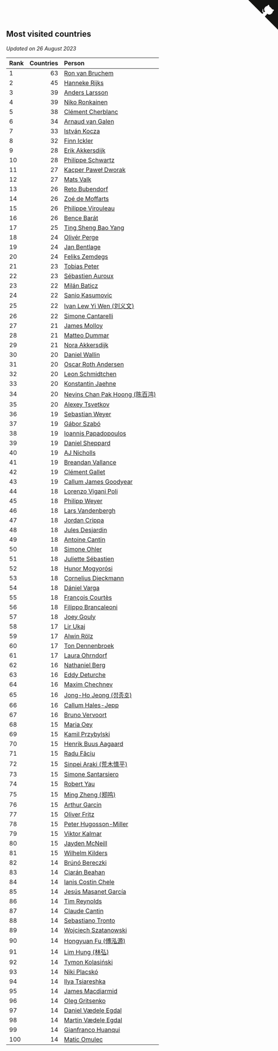 ## Most visited countries

*Updated on 26 August 2023*

| Rank | Countries | Person |
| :--- | ---: | :--- |
| 1 | 63 | [Ron van Bruchem](https://www.worldcubeassociation.org/persons/2003BRUC01) |
| 2 | 45 | [Hanneke Rijks](https://www.worldcubeassociation.org/persons/2008RIJK01) |
| 3 | 39 | [Anders Larsson](https://www.worldcubeassociation.org/persons/2003LARS01) |
| 4 | 39 | [Niko Ronkainen](https://www.worldcubeassociation.org/persons/2010RONK01) |
| 5 | 38 | [Clément Cherblanc](https://www.worldcubeassociation.org/persons/2014CHER05) |
| 6 | 34 | [Arnaud van Galen](https://www.worldcubeassociation.org/persons/2006GALE01) |
| 7 | 33 | [István Kocza](https://www.worldcubeassociation.org/persons/2005KOCZ01) |
| 8 | 32 | [Finn Ickler](https://www.worldcubeassociation.org/persons/2012ICKL01) |
| 9 | 28 | [Erik Akkersdijk](https://www.worldcubeassociation.org/persons/2005AKKE01) |
| 10 | 28 | [Philippe Schwartz](https://www.worldcubeassociation.org/persons/2018SCHW02) |
| 11 | 27 | [Kacper Paweł Dworak](https://www.worldcubeassociation.org/persons/2020DWOR01) |
| 12 | 27 | [Mats Valk](https://www.worldcubeassociation.org/persons/2007VALK01) |
| 13 | 26 | [Reto Bubendorf](https://www.worldcubeassociation.org/persons/2012BUBE01) |
| 14 | 26 | [Zoé de Moffarts](https://www.worldcubeassociation.org/persons/2010MOFF02) |
| 15 | 26 | [Philippe Virouleau](https://www.worldcubeassociation.org/persons/2008VIRO01) |
| 16 | 26 | [Bence Barát](https://www.worldcubeassociation.org/persons/2008BARA01) |
| 17 | 25 | [Ting Sheng Bao Yang](https://www.worldcubeassociation.org/persons/2008BAOY01) |
| 18 | 24 | [Olivér Perge](https://www.worldcubeassociation.org/persons/2007PERG01) |
| 19 | 24 | [Jan Bentlage](https://www.worldcubeassociation.org/persons/2010BENT01) |
| 20 | 24 | [Feliks Zemdegs](https://www.worldcubeassociation.org/persons/2009ZEMD01) |
| 21 | 23 | [Tobias Peter](https://www.worldcubeassociation.org/persons/2014PETE03) |
| 22 | 23 | [Sébastien Auroux](https://www.worldcubeassociation.org/persons/2008AURO01) |
| 23 | 22 | [Milán Baticz](https://www.worldcubeassociation.org/persons/2005BATI01) |
| 24 | 22 | [Sanio Kasumovic](https://www.worldcubeassociation.org/persons/2009KASU01) |
| 25 | 22 | [Ivan Lew Yi Wen (刘义文)](https://www.worldcubeassociation.org/persons/2012WENI01) |
| 26 | 22 | [Simone Cantarelli](https://www.worldcubeassociation.org/persons/2012CANT02) |
| 27 | 21 | [James Molloy](https://www.worldcubeassociation.org/persons/2011MOLL01) |
| 28 | 21 | [Matteo Dummar](https://www.worldcubeassociation.org/persons/2017DUMM01) |
| 29 | 21 | [Nora Akkersdijk](https://www.worldcubeassociation.org/persons/2009CHRI03) |
| 30 | 20 | [Daniel Wallin](https://www.worldcubeassociation.org/persons/2013WALL03) |
| 31 | 20 | [Oscar Roth Andersen](https://www.worldcubeassociation.org/persons/2008ANDE02) |
| 32 | 20 | [Leon Schmidtchen](https://www.worldcubeassociation.org/persons/2010SCHM01) |
| 33 | 20 | [Konstantin Jaehne](https://www.worldcubeassociation.org/persons/2015JAEH01) |
| 34 | 20 | [Nevins Chan Pak Hoong (陈百鸿)](https://www.worldcubeassociation.org/persons/2010CHAN20) |
| 35 | 20 | [Alexey Tsvetkov](https://www.worldcubeassociation.org/persons/2017TSVE02) |
| 36 | 19 | [Sebastian Weyer](https://www.worldcubeassociation.org/persons/2010WEYE02) |
| 37 | 19 | [Gábor Szabó](https://www.worldcubeassociation.org/persons/2005SZAB02) |
| 38 | 19 | [Ioannis Papadopoulos](https://www.worldcubeassociation.org/persons/2013PAPA01) |
| 39 | 19 | [Daniel Sheppard](https://www.worldcubeassociation.org/persons/2009SHEP01) |
| 40 | 19 | [AJ Nicholls](https://www.worldcubeassociation.org/persons/2015NICH04) |
| 41 | 19 | [Breandan Vallance](https://www.worldcubeassociation.org/persons/2007VALL01) |
| 42 | 19 | [Clément Gallet](https://www.worldcubeassociation.org/persons/2004GALL02) |
| 43 | 19 | [Callum James Goodyear](https://www.worldcubeassociation.org/persons/2012GOOD02) |
| 44 | 18 | [Lorenzo Vigani Poli](https://www.worldcubeassociation.org/persons/2007POLI01) |
| 45 | 18 | [Philipp Weyer](https://www.worldcubeassociation.org/persons/2010WEYE01) |
| 46 | 18 | [Lars Vandenbergh](https://www.worldcubeassociation.org/persons/2003VAND01) |
| 47 | 18 | [Jordan Crippa](https://www.worldcubeassociation.org/persons/2019CRIP01) |
| 48 | 18 | [Jules Desjardin](https://www.worldcubeassociation.org/persons/2010DESJ01) |
| 49 | 18 | [Antoine Cantin](https://www.worldcubeassociation.org/persons/2010CANT02) |
| 50 | 18 | [Simone Ohler](https://www.worldcubeassociation.org/persons/2014OHLE01) |
| 51 | 18 | [Juliette Sébastien](https://www.worldcubeassociation.org/persons/2014SEBA01) |
| 52 | 18 | [Hunor Mogyorósi](https://www.worldcubeassociation.org/persons/2015MOGY01) |
| 53 | 18 | [Cornelius Dieckmann](https://www.worldcubeassociation.org/persons/2009DIEC01) |
| 54 | 18 | [Dániel Varga](https://www.worldcubeassociation.org/persons/2008VARG01) |
| 55 | 18 | [François Courtès](https://www.worldcubeassociation.org/persons/2008COUR01) |
| 56 | 18 | [Filippo Brancaleoni](https://www.worldcubeassociation.org/persons/2008BRAN01) |
| 57 | 18 | [Joey Gouly](https://www.worldcubeassociation.org/persons/2007GOUL01) |
| 58 | 17 | [Lir Ukaj](https://www.worldcubeassociation.org/persons/2016UKAJ01) |
| 59 | 17 | [Alwin Rölz](https://www.worldcubeassociation.org/persons/2016ROLZ01) |
| 60 | 17 | [Ton Dennenbroek](https://www.worldcubeassociation.org/persons/2003DENN01) |
| 61 | 17 | [Laura Ohrndorf](https://www.worldcubeassociation.org/persons/2009OHRN01) |
| 62 | 16 | [Nathaniel Berg](https://www.worldcubeassociation.org/persons/2012BERG04) |
| 63 | 16 | [Eddy Deturche](https://www.worldcubeassociation.org/persons/2014DETU01) |
| 64 | 16 | [Maxim Chechnev](https://www.worldcubeassociation.org/persons/2011CHEC01) |
| 65 | 16 | [Jong-Ho Jeong (정종호)](https://www.worldcubeassociation.org/persons/2008JONG03) |
| 66 | 16 | [Callum Hales-Jepp](https://www.worldcubeassociation.org/persons/2012HALE01) |
| 67 | 16 | [Bruno Vervoort](https://www.worldcubeassociation.org/persons/2011VERV01) |
| 68 | 15 | [Maria Oey](https://www.worldcubeassociation.org/persons/2007OEYM01) |
| 69 | 15 | [Kamil Przybylski](https://www.worldcubeassociation.org/persons/2016PRZY01) |
| 70 | 15 | [Henrik Buus Aagaard](https://www.worldcubeassociation.org/persons/2006BUUS01) |
| 71 | 15 | [Radu Făciu](https://www.worldcubeassociation.org/persons/2009FACI01) |
| 72 | 15 | [Sinpei Araki (荒木慎平)](https://www.worldcubeassociation.org/persons/2006ARAK01) |
| 73 | 15 | [Simone Santarsiero](https://www.worldcubeassociation.org/persons/2009SANT01) |
| 74 | 15 | [Robert Yau](https://www.worldcubeassociation.org/persons/2009YAUR01) |
| 75 | 15 | [Ming Zheng (郑鸣)](https://www.worldcubeassociation.org/persons/2009ZHEN11) |
| 76 | 15 | [Arthur Garcin](https://www.worldcubeassociation.org/persons/2014GARC27) |
| 77 | 15 | [Oliver Fritz](https://www.worldcubeassociation.org/persons/2014FRIT02) |
| 78 | 15 | [Peter Hugosson-Miller](https://www.worldcubeassociation.org/persons/2021HUGO01) |
| 79 | 15 | [Viktor Kalmar](https://www.worldcubeassociation.org/persons/2011KALM01) |
| 80 | 15 | [Jayden McNeill](https://www.worldcubeassociation.org/persons/2012MCNE01) |
| 81 | 15 | [Wilhelm Kilders](https://www.worldcubeassociation.org/persons/2010KILD02) |
| 82 | 14 | [Brúnó Bereczki](https://www.worldcubeassociation.org/persons/2008BERE01) |
| 83 | 14 | [Ciarán Beahan](https://www.worldcubeassociation.org/persons/2012BEAH01) |
| 84 | 14 | [Ianis Costin Chele](https://www.worldcubeassociation.org/persons/2021CHEL01) |
| 85 | 14 | [Jesús Masanet García](https://www.worldcubeassociation.org/persons/2004MASA01) |
| 86 | 14 | [Tim Reynolds](https://www.worldcubeassociation.org/persons/2005REYN01) |
| 87 | 14 | [Claude Cantin](https://www.worldcubeassociation.org/persons/2012CANT01) |
| 88 | 14 | [Sebastiano Tronto](https://www.worldcubeassociation.org/persons/2011TRON02) |
| 89 | 14 | [Wojciech Szatanowski](https://www.worldcubeassociation.org/persons/2011SZAT01) |
| 90 | 14 | [Hongyuan Fu (傅泓源)](https://www.worldcubeassociation.org/persons/2017FUHO01) |
| 91 | 14 | [Lim Hung (林弘)](https://www.worldcubeassociation.org/persons/2016HUNG08) |
| 92 | 14 | [Tymon Kolasiński](https://www.worldcubeassociation.org/persons/2016KOLA02) |
| 93 | 14 | [Niki Placskó](https://www.worldcubeassociation.org/persons/2008PLAC01) |
| 94 | 14 | [Ilya Tsiareshka](https://www.worldcubeassociation.org/persons/2012TERE01) |
| 95 | 14 | [James Macdiarmid](https://www.worldcubeassociation.org/persons/2015MACD03) |
| 96 | 14 | [Oleg Gritsenko](https://www.worldcubeassociation.org/persons/2011GRIT01) |
| 97 | 14 | [Daniel Vædele Egdal](https://www.worldcubeassociation.org/persons/2013EGDA01) |
| 98 | 14 | [Martin Vædele Egdal](https://www.worldcubeassociation.org/persons/2013EGDA02) |
| 99 | 14 | [Gianfranco Huanqui](https://www.worldcubeassociation.org/persons/2013HUAN29) |
| 100 | 14 | [Matic Omulec](https://www.worldcubeassociation.org/persons/2010OMUL02) |


<a href="https://github.com/JustinTimeCuber/wca_statistics" class="github-corner" aria-label="View source on Github"><svg width="80" height="80" viewBox="0 0 250 250" style="fill:#151513; color:#fff; position: absolute; top: 0; border: 0; right: 0;" aria-hidden="true"><path d="M0,0 L115,115 L130,115 L142,142 L250,250 L250,0 Z"></path><path d="M128.3,109.0 C113.8,99.7 119.0,89.6 119.0,89.6 C122.0,82.7 120.5,78.6 120.5,78.6 C119.2,72.0 123.4,76.3 123.4,76.3 C127.3,80.9 125.5,87.3 125.5,87.3 C122.9,97.6 130.6,101.9 134.4,103.2" fill="currentColor" style="transform-origin: 130px 106px;" class="octo-arm"></path><path d="M115.0,115.0 C114.9,115.1 118.7,116.5 119.8,115.4 L133.7,101.6 C136.9,99.2 139.9,98.4 142.2,98.6 C133.8,88.0 127.5,74.4 143.8,58.0 C148.5,53.4 154.0,51.2 159.7,51.0 C160.3,49.4 163.2,43.6 171.4,40.1 C171.4,40.1 176.1,42.5 178.8,56.2 C183.1,58.6 187.2,61.8 190.9,65.4 C194.5,69.0 197.7,73.2 200.1,77.6 C213.8,80.2 216.3,84.9 216.3,84.9 C212.7,93.1 206.9,96.0 205.4,96.6 C205.1,102.4 203.0,107.8 198.3,112.5 C181.9,128.9 168.3,122.5 157.7,114.1 C157.9,116.9 156.7,120.9 152.7,124.9 L141.0,136.5 C139.8,137.7 141.6,141.9 141.8,141.8 Z" fill="currentColor" class="octo-body"></path></svg></a><style>.github-corner:hover .octo-arm{animation:octocat-wave 560ms ease-in-out}@keyframes octocat-wave{0%,100%{transform:rotate(0)}20%,60%{transform:rotate(-25deg)}40%,80%{transform:rotate(10deg)}}@media (max-width:500px){.github-corner:hover .octo-arm{animation:none}.github-corner .octo-arm{animation:octocat-wave 560ms ease-in-out}}</style>
